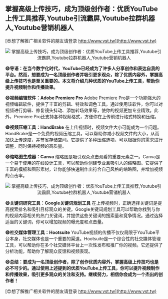 ## **掌握高级上传技巧，成为顶级创作者：优质YouTube上传工具推荐,Youtube引流霸屏,Youtube拉群机器人,Youtube营销机器人**

[😍想了解推广相关软件的朋友请登录 http://www.vst.tw](http://www.vst.tw)

 <center><img src="https://vst.tw/MP4/tuiguang/png/7.png" alt="掌握高级上传技巧，成为顶级创作者：优质YouTube上传工具推荐,Youtube引流霸屏,Youtube拉群机器人,Youtube营销机器人"></center>

**😄导语：在当今数字化时代，YouTube已经成为了许多人分享创作和表达自我的平台。然而，想要成为一名顶级创作者并吸引更多观众，除了优质内容外，掌握高级上传技巧也是至关重要的。本文将介绍几种优质的YouTube上传工具，帮助你提升视频制作和传播效果。**

**😄视频编辑软件：Adobe Premiere Pro**
Adobe Premiere Pro是一个功能强大的视频编辑软件，提供了丰富的剪辑、特效和调色工具。通过使用该软件，你可以对视频进行剪辑、修复镜头抖动、添加转场效果等，使你的视频更加专业精致。此外，Premiere Pro还支持各种视频格式，方便你在上传前进行格式转换和压缩。

**😄视频压缩工具：HandBrake**
在上传视频时，视频文件大小可能成为一个问题。HandBrake是一个免费的视频压缩工具，可以帮助你减小视频文件的大小，从而加快上传速度，并节省存储空间。它提供了多种压缩选项，可以根据你的需求进行调整，同时保持视频的高质量。

**😄缩略图生成器：Canva**
缩略图是吸引观众点击观看的重要元素之一。Canva是一个易于使用的在线设计工具，可以帮助你创建专业且吸引人的缩略图。它提供了丰富的模板和图形素材，让你能够快速制作出符合自己风格的缩略图，并增加视频的点击率。

 <center><img src="https://vst.tw/MP4/tuiguang/png/6.png" alt="掌握高级上传技巧，成为顶级创作者：优质YouTube上传工具推荐,Youtube引流霸屏,Youtube拉群机器人,Youtube营销机器人"></center>

**😄关键词研究工具：Google关键词规划工具**
在上传视频时，正确选择关键词是提高搜索排名和吸引目标观众的关键。Google关键词规划工具可以帮助你找到与你的视频内容相关的热门关键词，并提供这些关键词的搜索量和竞争情况。通过选择适当的关键词，你可以增加视频的曝光度和点击量。

**😄社交媒体管理工具：Hootsuite**
YouTube视频的传播不仅仅局限于YouTube平台本身，社交媒体也是一个重要的渠道。Hootsuite是一个综合性的社交媒体管理工具，可以帮助你在多个社交媒体平台上一次性发布和推广你的视频。它还提供了分析功能，帮助你了解观众反馈和视频表现。

**😄总结：要成为一名顶级创作者，除了创作优质内容外，掌握高级上传技巧也是必不可少的。通过使用上述提到的优质YouTube上传工具，你可以提升视频制作和传播效果，吸引更多观众的关注和支持。继续努力，相信你会成为一个杰出的创作者！**

[😍想了解推广相关软件的朋友请登录 http://www.vst.tw](http://www.vst.tw)



